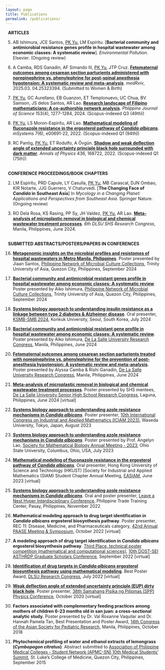 ```yaml
---
layout: page
title: Publications
permalink: /publications/
---
```

<i class="fa-regular fa-newspaper"></i> &nbsp; **ARTICLES**

5. AB Ishimura, JCE Santos, <u>PK Yu</u>, LM Espiritu. [**Bacterial community and antimicrobial resistance genes profile in hospital wastewater among economic classes: A systematic review**]. *Environmental Pollution*. Elsevier. (Ongoing review)

4. A Camba, RDS Ganadin, AF Simando III, <u>PK Yu</u>, JTP Cruz. [**Fetomaternal outcomes among cesarean section parturients administered with norepinephrine vs. phenylephrine for post-spinal anesthesia hypotension: A systematic review and meta-analysis**](https://www.medrxiv.org/content/10.1101/2025.03.04.25323394v1). *medRxiv*, 2025.03. 04.25323394. (Submitted to Women & Birth)

3. <u>PK Yu</u>, GC Aurellano, EB Guanzon, ET Templonuevo, UC Chua, BV Samson, JS delos Santos, AR Lao. [**Research landscape of Filipino mathematicians: A co-authorship network analysis**](https://philjournalsci.dost.gov.ph/images/pdf/pjs_pdf/vol153_No4_Aug2024/research_landscape_of_Filipino_Mathematicians_.pdf). *Phlippine Journal of Science* 153(4), 1277-1284, 2024. (Scopus-indexed Q3 (49th))

2. <u>PK Yu</u>, LS Moron-Espiritu,  AR Lao. [**Mathematical modeling of fluconazole resistance in the ergosterol pathway of *Candida albicans***](https://journals.asm.org/doi/10.1128/msystems.00691-22). *mSystems* 7(6), e00691-22, 2022. (Scopus-indexed Q1 (94th))

1. RC Pantig, <u>PK Yu</u>, ET Rodulfo, A Övgün. [**Shadow and weak deflection angle of extended uncertainty principle black hole surrounded with dark matter**](https://www.sciencedirect.com/science/article/abs/pii/S0003491621003225). *Annals of Physics* 436, 168722, 2022. (Scopus-indexed Q1 (75th))

<br> <i class="fa-solid fa-people-group"></i> &nbsp; **CONFERENCE PROCEEDINGS/BOOK CHAPTERS** <br>

2. LM Espiritu, PRD Capule, LY Casulla, <u>PK Yu</u>, MB Carascal, DJN Ombao, KIR Notarte, JJG Guerrero, V Chaturvedi. [**The Changing Face of *Candida* in Southeast Asia**] In *Mycology in a Changing Planet: Applications and Perspectives from Southeast Asia*. Springer Nature. (Ongoing review)

1. RO Dela Rosa, KS Rasing, PP Sy, JH Valdez, <u>PK Yu</u>, AR Lao. [**Meta-analysis of microplastic removal in biological and chemical wastewater treatment processes**](https://www.youtube.com/watch?v=DEtushxFmls). *6th DLSU SHS Research Congress*, Manila, Philippines, June 2024.

<br> <i class="fa-solid fa-chalkboard-user"></i> &nbsp; **SUBMITTED ABSTRACTS/POSTERS/PAPERS IN CONFERENCES**

16. [**Metagenomic insights on the microbial profiles and resistomes of hospital wastewaters in Metro Manila, Philippines**](https://www.facebook.com/photo?fbid=499201563082518&set=a.118398554496156). Poster presented by Jiaan Santos, [Philippine Network of Microbial Culture Collections](https://www.facebook.com/photo/?fbid=973469581249256&set=pcb.973469791249235), Trinity University of Asia, Quezon City, Philippines, September 2024

15. [**Bacterial community and antimicrobial resistant genes profile in hospital wastewater among economic classes: A systematic review**](https://www.facebook.com/photo/?fbid=499201609749180&set=a.118398554496156). Poster presented by Aiko Ishimura, [Philippine Network of Microbial Culture Collections](https://www.facebook.com/photo/?fbid=973469581249256&set=pcb.973469791249235), Trinity University of Asia, Quezon City, Philippines, September 2024

14. [**Systems biology approach to understanding insulin resistance as a linkage between type 2 diabetes & Alzheimer disease**](https://dlsu-scomb.github.io/events/#ksmb20240630). Oral presenter, [KSMB-SMB 2024](https://www.smb2024.org/index.asp), Konkuk University, Seoul, South Korea, July 2024

13.  [**Bacterial community and antimicrobial resistant gene profile in hospital wastewater among economic classes: A systematic review**](https://www.facebook.com/photo?fbid=10159851732671752&set=pcb.10159851733216752). Poster presented by Aiko Ishimura, [De La Salle University Research Congress](https://www.facebook.com/share/v/v6bzgLd2kf2ueJBD/), Manila, Philippines, June 2024

12. [**Fetomaternal outcomes among cesarean section parturients treated with norepinephrine vs. phenylephrine for the prevention of post-anesthesia hypotension: A systematic review and meta-analysis**](https://www.facebook.com/photo?fbid=10159851732796752&set=pcb.10159851733216752). Poster presented by Alyssa Camba & Rishi Ganadin, [De La Salle University Research Congress](https://www.facebook.com/share/v/v6bzgLd2kf2ueJBD/), Manila, Philippines, June 2024

11. [**Meta-analysis of microplastic removal in biological and chemical wastewater treatment processes**](https://www.youtube.com/watch?v=DEtushxFmls). Poster presented by SHS mentees, [De La Salle University Senior High School Research Congress](https://www.facebook.com/photo/?fbid=401989136146360&set=pcb.401990079479599), Laguna, Philippines, June 2024 [virtual]
    
10. [**Systems biology approach to understanding azole resistance mechanisms in *Candida albicans***](https://iciam2023.org/accepted_ps#10971_Systems_biology_approach_to_understanding_azole_resistance_mechanisms_in_Candida_albicans). Poster presenter, [10th International Congress on Industrial and Applied Mathematics (ICIAM 2023)](https://iciam2023.org/), Waseda University, Tokyo, Japan, August 2023

9. [**Systems biology approach to understanding azole resistance mechanisms in *Candida albicans***](https://2023.smb.org/IMMU/PS01-IMMU-2.html). Poster presented by Prof. Angelyn Lao, [Society for Mathematical Biology Annual Meeting - 2023](https://2023.smb.org/), Ohio State University, Columbus, Ohio, USA, July 2023

8. [**Mathematical modeling of fluconazole resistance in the ergosterol pathway of *Candida albicans***](https://www.math.hkust.edu.hk/intranet/file/?c=seminar_abstract&f=20230602151348_1st_HKUST_SIAM_annual_meeting.pdf). Oral presenter, Hong Kong University of Science and Technology (HKUST) [Society for Industrial and Applied Mathematics (SIAM) Student Chapter Annual Meeting, [EASIAM](https://www.easiam.org/), June 2023 [virtual]

7. [**Systems biology approach to understanding azole resistance mechanisms in *Candida albicans***](https://global.lne.st/news/ph/2022/08/31/lvnsgrantph/). Oral and poster presenter, [Leave a Nest Hyper Interdisciplinary Conference](https://www.facebook.com/events/1331889717581736), Philippine Trade Training Center, Pasay, Philippines, November 2022

6. **Mathematical modeling approach to drug target identification in *Candida albicans* ergosterol biosynthesis
pathway**. Poster presenter, REC 11: Disease, Medicine, and Pharmaceuticals category, [42nd Annual PAASE Meeting & Symposium](https://www.paase.org/2022), October 2022 [virtual]

5. **A modeling approach of drug target identification in *Candida albicans* ergosterol biosynthesis pathway**.
[Third Place, technical poster competition (mathematical and computational sciences)](https://www.facebook.com/updcollegeofscience/videos/1259858458124312), [10th DOST-SEI
ASTHRDP Graduate Scholars Conference](https://asthrdpconference2022.science.upd.edu.ph/), September 2022 [virtual]

4. [**Identification of drug targets in *Candida albicans* ergosterol biosynthesis pathway using mathematical
modeling**](https://www.youtube.com/watch?v=tDnc9jFLe70). Best Poster Award, [DLSU Research Congress](https://www.dlsu.edu.ph/conferences/research-congress/research-congress-2022/), July 2022 [virtual]

3. [**Weak deflection angle of extended uncertainty principle (EUP) dirty black hole**](https://www.youtube.com/watch?v=7GV5gZ28D5A&t=9s). Poster presenter, [38th Samahang Pisika ng Pilipinas (SPP) Physics Conference](https://spp-online.org/spp2020/), October 2020 [virtual]

2. **Factors associated with complementary feeding practices among mothers of children 6-23 months old in san juan: a cross-sectional analytic study**. Poster presented by Dr. Val Roxanne Vaquilar and Dr. Hannah Pamela Tan, Best Presentation and Poster Award, [14th Congress of the Asian Society for Pediatric Research](https://www.aspr.jp/events/past_congress/index.html), Manila, Philippines, October 2018

1. **Phytochemical profiling of water and ethanol extracts of lemongrass (*Cymbopogon citratus*)**. Abstract submitted to [Association of Philippine Medical Colleges - Student Network (APMC-SN) 10th Medical Students’ Summit](https://apmc-sn.weebly.com/updates), St. Luke’s College of Medicine, Quezon City, Philippines, September 2015
